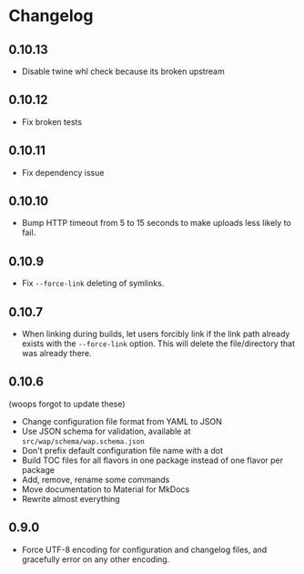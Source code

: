 # Changelog

## 0.10.13

- Disable twine whl check because its broken upstream

## 0.10.12

- Fix broken tests

## 0.10.11

- Fix dependency issue

## 0.10.10

- Bump HTTP timeout from 5 to 15 seconds to make uploads less likely to fail.

## 0.10.9

- Fix `--force-link` deleting of symlinks.

## 0.10.7

- When linking during builds, let users forcibly link if the link path already exists with the
  `--force-link` option. This will delete the file/directory that was already there.

## 0.10.6

(woops forgot to update these)

- Change configuration file format from YAML to JSON
- Use JSON schema for validation, available at `src/wap/schema/wap.schema.json`
- Don't prefix default configuration file name with a dot
- Build TOC files for all flavors in one package instead of one flavor per package
- Add, remove, rename some commands
- Move documentation to Material for MkDocs
- Rewrite almost everything

## 0.9.0

- Force UTF-8 encoding for configuration and changelog files, and gracefully error on any other
encoding.
